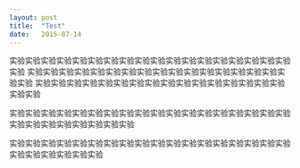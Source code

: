 ```yaml
---
layout: post
title:  "Test"
date:   2015-07-14
---
```


<p class="intro"><span class="dropcap">实</span>验实验实验实验实验实验实验实验实验实验实验实验实验实验实验实验实验实验实验
实验实验实验实验实验实验实验实验实验实验实验实验实验实验实验实验实验实验
实验实验实验实验实验实验实验实验实验实验实验实验实验实验实验实验实验实验
</p>

实验实验实验实验实验实验实验实验实验实验实验实验实验实验实验实验实验实验实验实验实验实验实验实验实验实验


实验实验实验实验实验实验实验实验实验实验实验实验实验实验实验实验实验实验实验实验实验实验实验实验




